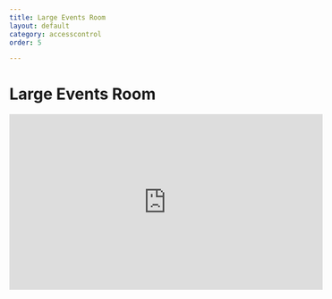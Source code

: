 ```yaml
---
title: Large Events Room
layout: default
category: accesscontrol
order: 5

---
```

# Large Events Room

<iframe width="560" height="315" src="https://www.youtube.com/embed/3XXKXV6JsYw")" frameborder="0" allow="accelerometer; autoplay; encrypted-media; gyroscope; picture-in-picture" allowfullscreen></iframe>